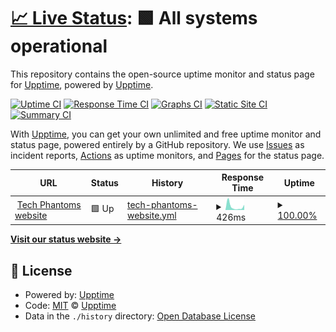 # [📈 Live Status](https://demo.upptime.js.org): <!--live status--> **🟩 All systems operational**

This repository contains the open-source uptime monitor and status page for [Upptime](https://upptime.js.org), powered by [Upptime](https://github.com/upptime/upptime).

[![Uptime CI](https://github.com/Tech-Phantoms/website-status/workflows/Uptime%20CI/badge.svg)](https://github.com/Tech-Phantoms/website-status/actions?query=workflow%3A%22Uptime+CI%22)
[![Response Time CI](https://github.com/Tech-Phantoms/website-status/workflows/Response%20Time%20CI/badge.svg)](https://github.com/Tech-Phantoms/website-status/actions?query=workflow%3A%22Response+Time+CI%22)
[![Graphs CI](https://github.com/Tech-Phantoms/website-status/workflows/Graphs%20CI/badge.svg)](https://github.com/Tech-Phantoms/website-status/actions?query=workflow%3A%22Graphs+CI%22)
[![Static Site CI](https://github.com/Tech-Phantoms/website-status/workflows/Static%20Site%20CI/badge.svg)](https://github.com/Tech-Phantoms/website-status/actions?query=workflow%3A%22Static+Site+CI%22)
[![Summary CI](https://github.com/Tech-Phantoms/website-status/workflows/Summary%20CI/badge.svg)](https://github.com/Tech-Phantoms/website-status/actions?query=workflow%3A%22Summary+CI%22)

With [Upptime](https://upptime.js.org), you can get your own unlimited and free uptime monitor and status page, powered entirely by a GitHub repository. We use [Issues](https://github.com/upptime/upptime/issues) as incident reports, [Actions](https://github.com/Tech-Phantoms/website-status/actions) as uptime monitors, and [Pages](https://demo.upptime.js.org) for the status page.

<!--start: status pages-->
<!-- This summary is generated by Upptime (https://github.com/upptime/upptime) -->
<!-- Do not edit this manually, your changes will be overwritten -->
<!-- prettier-ignore -->
| URL | Status | History | Response Time | Uptime |
| --- | ------ | ------- | ------------- | ------ |
| <img alt="" src="https://favicons.githubusercontent.com/techphantoms.co" height="13"> [Tech Phantoms website](https://techphantoms.co) | 🟩 Up | [tech-phantoms-website.yml](https://github.com/Tech-Phantoms/website-status/commits/HEAD/history/tech-phantoms-website.yml) | <details><summary><img alt="Response time graph" src="./graphs/tech-phantoms-website/response-time-week.png" height="20"> 426ms</summary><br><a href="https://status.techphantoms.co/history/tech-phantoms-website"><img alt="Response time 480" src="https://img.shields.io/endpoint?url=https%3A%2F%2Fraw.githubusercontent.com%2FTech-Phantoms%2Fwebsite-status%2FHEAD%2Fapi%2Ftech-phantoms-website%2Fresponse-time.json"></a><br><a href="https://status.techphantoms.co/history/tech-phantoms-website"><img alt="24-hour response time 242" src="https://img.shields.io/endpoint?url=https%3A%2F%2Fraw.githubusercontent.com%2FTech-Phantoms%2Fwebsite-status%2FHEAD%2Fapi%2Ftech-phantoms-website%2Fresponse-time-day.json"></a><br><a href="https://status.techphantoms.co/history/tech-phantoms-website"><img alt="7-day response time 426" src="https://img.shields.io/endpoint?url=https%3A%2F%2Fraw.githubusercontent.com%2FTech-Phantoms%2Fwebsite-status%2FHEAD%2Fapi%2Ftech-phantoms-website%2Fresponse-time-week.json"></a><br><a href="https://status.techphantoms.co/history/tech-phantoms-website"><img alt="30-day response time 824" src="https://img.shields.io/endpoint?url=https%3A%2F%2Fraw.githubusercontent.com%2FTech-Phantoms%2Fwebsite-status%2FHEAD%2Fapi%2Ftech-phantoms-website%2Fresponse-time-month.json"></a><br><a href="https://status.techphantoms.co/history/tech-phantoms-website"><img alt="1-year response time 524" src="https://img.shields.io/endpoint?url=https%3A%2F%2Fraw.githubusercontent.com%2FTech-Phantoms%2Fwebsite-status%2FHEAD%2Fapi%2Ftech-phantoms-website%2Fresponse-time-year.json"></a></details> | <details><summary><a href="https://status.techphantoms.co/history/tech-phantoms-website">100.00%</a></summary><a href="https://status.techphantoms.co/history/tech-phantoms-website"><img alt="All-time uptime 94.95%" src="https://img.shields.io/endpoint?url=https%3A%2F%2Fraw.githubusercontent.com%2FTech-Phantoms%2Fwebsite-status%2FHEAD%2Fapi%2Ftech-phantoms-website%2Fuptime.json"></a><br><a href="https://status.techphantoms.co/history/tech-phantoms-website"><img alt="24-hour uptime 100.00%" src="https://img.shields.io/endpoint?url=https%3A%2F%2Fraw.githubusercontent.com%2FTech-Phantoms%2Fwebsite-status%2FHEAD%2Fapi%2Ftech-phantoms-website%2Fuptime-day.json"></a><br><a href="https://status.techphantoms.co/history/tech-phantoms-website"><img alt="7-day uptime 100.00%" src="https://img.shields.io/endpoint?url=https%3A%2F%2Fraw.githubusercontent.com%2FTech-Phantoms%2Fwebsite-status%2FHEAD%2Fapi%2Ftech-phantoms-website%2Fuptime-week.json"></a><br><a href="https://status.techphantoms.co/history/tech-phantoms-website"><img alt="30-day uptime 100.00%" src="https://img.shields.io/endpoint?url=https%3A%2F%2Fraw.githubusercontent.com%2FTech-Phantoms%2Fwebsite-status%2FHEAD%2Fapi%2Ftech-phantoms-website%2Fuptime-month.json"></a><br><a href="https://status.techphantoms.co/history/tech-phantoms-website"><img alt="1-year uptime 94.11%" src="https://img.shields.io/endpoint?url=https%3A%2F%2Fraw.githubusercontent.com%2FTech-Phantoms%2Fwebsite-status%2FHEAD%2Fapi%2Ftech-phantoms-website%2Fuptime-year.json"></a></details>

<!--end: status pages-->

[**Visit our status website →**](https://demo.upptime.js.org)

## 📄 License

- Powered by: [Upptime](https://github.com/upptime/upptime)
- Code: [MIT](./LICENSE) © [Upptime](https://upptime.js.org)
- Data in the `./history` directory: [Open Database License](https://opendatacommons.org/licenses/odbl/1-0/)
